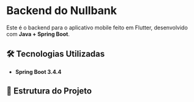 # Backend do Nullbank

Este é o backend para o aplicativo mobile feito em Flutter, desenvolvido com **Java + Spring Boot**.

## 🛠️ Tecnologias Utilizadas
- **Spring Boot 3.4.4**

## 📂 Estrutura do Projeto
